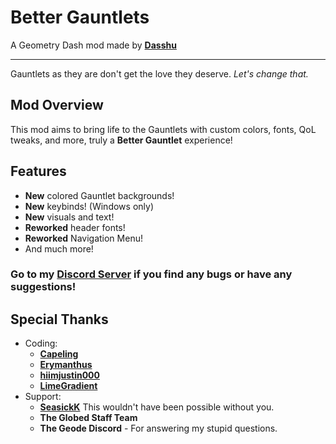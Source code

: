 # Better Gauntlets
A Geometry Dash mod made by **[Dasshu](https://dasshu.dev)**

---

Gauntlets as they are don't get the love they deserve. *Let's change that.*

## Mod Overview
This mod aims to bring life to the Gauntlets with custom colors, fonts, QoL tweaks, and more, truly a **Better Gauntlet** experience!

## Features
- **New** colored Gauntlet backgrounds!
- **New** keybinds! (Windows only)
- **New** visuals and text!
- **Reworked** header fonts!
- **Reworked** Navigation Menu!
- And much more!

### Go to my **[Discord Server](https://discord.gg/F94qat6N3D)** if you find any bugs or have any suggestions!

## Special Thanks
- Coding:
    - **[Capeling](https://bsky.app/profile/capeling.bsky.social)**
    - **[Erymanthus](https://bsky.app/profile/erymanthus.bsky.social)**
    - **[hiimjustin000](https://bsky.app/profile/hiimjustin000.com)**
    - **[LimeGradient](https://bsky.app/profile/limegradient.xyz)**
- Support:
    - **[SeasickK](https://x.com/seasickkpt2)** This wouldn't have been possible without you.
    - **The Globed Staff Team**
    - **The Geode Discord** - For answering my stupid questions.